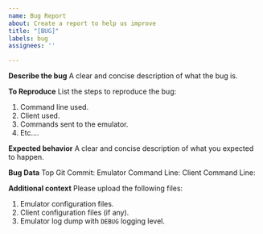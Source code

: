 ```yaml
---
name: Bug Report
about: Create a report to help us improve
title: "[BUG]"
labels: bug
assignees: ''

---
```


**Describe the bug**
A clear and concise description of what the bug is.

**To Reproduce**
List the steps to reproduce the bug:
1. Command line used.
2. Client used.
3. Commands sent to the emulator.
4. Etc....

**Expected behavior**
A clear and concise description of what you expected to happen.

**Bug Data**
Top Git Commit:
Emulator Command Line:
Client Command Line:

**Additional context**
Please upload the following files:
1. Emulator configuration files.
2. Client configuration files (if any).
3. Emulator log dump with `DEBUG` logging level.
